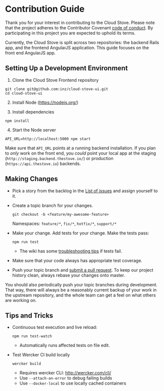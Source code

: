 # Contribution Guide

Thank you for your interest in contributing to the Cloud Stove. Please note that the project adheres to the Contributor Covenant [code of conduct](./CODE_OF_CONDUCT.md). By participating in this project you are expected to uphold its terms.

Currently, the Cloud Stove is split across two repositories: the backend Rails app, and the frontend AngularJS application. This guide focuses on the front end AngularJS app.

## Setting Up a Development Environment

1. Clone the Cloud Stove Frontend repository
  
  ```shell
  git clone git@github.com:inz/cloud-stove-ui.git
  cd cloud-stove-ui
  ```
    
2. Install Node (https://nodejs.org/)

3. Install dependencies

  ```shell
  npm install
  ```

4. Start the Node server

  ```shell
  API_URL=http://localhost:5000 npm start
  ```
  
  Make sure that `API_URL` points at a running backend installation. If you plan to _only_ work on the front end, you _could_ point your local app at the staging (`http://staging.backend.thestove.io/`) or production (`https://api.thestove.io`) backends. 

## Making Changes

* Pick a story from the backlog in the [List of issues](https://github.com/inz/cloud-stove-ui/issues) and assign yourself to it.

* Create a topic branch for your changes.
  
  ```shell
  git checkout -b <feature/my-awesome-feature>
  ```

  Namespaces: `feature/*`, `fix/*`, `hotfix/*`, `support/*`

* Make your change. Add tests for your change. Make the tests pass:
  
  ```shell
  npm run test
  ```
  
  * The wiki has some [troubleshooting tips](https://github.com/inz/cloud-stove/wiki#troubleshooting) if tests fail.

* Make sure that your code always has appropriate test coverage.

* Push your topic branch and [submit a pull request](https://github.com/inz/cloud-stove-ui/compare). To keep our project history clean, always rebase your changes onto master.

You should also periodically push your topic branches during development. That
way, there will always be a reasonably current backup of your work in the
upstream repository, and the whole team can get a feel on what others are
working on.

## Tips and Tricks

* Continuous test execution and live reload:

  ```shell
  npm run test-watch
  ```

  * Automatically runs affected tests on file edit.

* Test Wercker CI build locally

  ```shell
  wercker build
  ```

  * Requires wercker CLI: http://wercker.com/cli/
  * Use `--attach-on-error` to debug failing builds
  * Use `--docker-local` to use locally cached containers